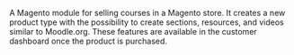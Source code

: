A Magento module for selling courses in a Magento store. It creates a new product type with the possibility to create sections, resources, and videos similar to Moodle.org. These features are available in the customer dashboard once the product is purchased.

